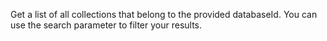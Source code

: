 Get a list of all collections that belong to the provided databaseId.
You can use the search parameter to filter your results.
